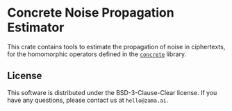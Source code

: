 # Concrete Noise Propagation Estimator

This crate contains tools to estimate the propagation of noise in ciphertexts, for the homomorphic
operators defined in the [`concrete`](https://crates.io/crates/concrete) library.

## License

This software is distributed under the BSD-3-Clause-Clear license. If you have any questions,
please contact us at `hello@zama.ai`.
